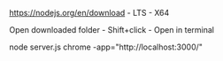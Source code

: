 https://nodejs.org/en/download - LTS - X64

Open downloaded folder - Shift+click - Open in terminal

node server.js
chrome -app="http://localhost:3000/"
